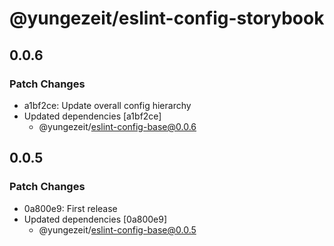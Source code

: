 # @yungezeit/eslint-config-storybook

## 0.0.6

### Patch Changes

- a1bf2ce: Update overall config hierarchy
- Updated dependencies [a1bf2ce]
  - @yungezeit/eslint-config-base@0.0.6

## 0.0.5

### Patch Changes

- 0a800e9: First release
- Updated dependencies [0a800e9]
  - @yungezeit/eslint-config-base@0.0.5
